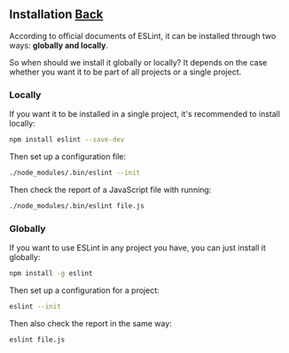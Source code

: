 ## Installation [Back](./../eslint.md)

According to official documents of ESLint, it can be installed through two ways: **globally and locally**.

So when should we install it globally or locally? It depends on the case whether you want it to be part of all projects or a single project.

### Locally

If you want it to be installed in a single project, it's recommended to install locally:

```bash
npm install eslint --save-dev
```

Then set up a configuration file:

```bash
./node_modules/.bin/eslint --init
```

Then check the report of a JavaScript file with running:

```bash
./node_modules/.bin/eslint file.js
```

### Globally

If you want to use ESLint in any project you have, you can just install it globally:

```bash
npm install -g eslint
```

Then set up a configuration for a project:

```bash
eslint --init
```

Then also check the report in the same way:

```bash
eslint file.js
```
